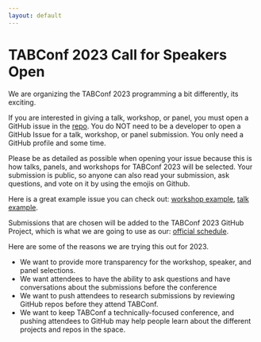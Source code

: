 ```yaml
---
layout: default
---
```


# TABConf 2023 Call for Speakers Open

We are organizing the TABConf 2023 programming a bit differently, its exciting. 

If you are interested in giving a talk, workshop, or panel, you must open a GitHub issue in the 
<a target="_blank" href="https://github.com/TABConf/2023.tabconf.com/issues/new/choose">repo</a>. 
You do NOT need to be a developer to open a GitHub Issue for a talk, workshop, or panel submission. You only need a GitHub profile and some time.

Please be as detailed as possible when opening your issue because this is how talks, panels, and workshops for TABConf 2023 will be selected. Your submission is public, so anyone can also read your submission, ask questions, and vote on it by using the emojis on Github. 

Here is a great example issue you can check out: <a target="_blank" href="https://github.com/TABConf/2023.tabconf.com/issues/34">workshop example</a>, <a target="_blank" href="https://github.com/TABConf/2023.tabconf.com/issues/96">talk example</a>.

Submissions that are chosen will be added to the TABConf 2023 GitHub Project, which is what we are going to use as our: 
<a target="_blank" href="https://github.com/orgs/TABConf/projects/1">official schedule</a>.

Here are some of the reasons we are trying this out for 2023.
- We want to provide more transparency for the workshop, speaker, and panel selections. 
- We want attendees to have the ability to ask questions and have conversations about the submissions before the conference
- We want to push attendees to research submissions by reviewing GitHub repos before they attend TABConf. 
- We want to keep TABConf a technically-focused conference, and pushing attendees to GitHub may help people learn about the different projects and repos in the space. 
